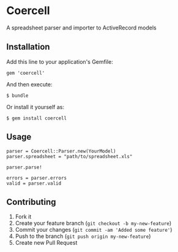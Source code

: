 # Coercell

A spreadsheet parser and importer to ActiveRecord models

## Installation

Add this line to your application's Gemfile:

    gem 'coercell'

And then execute:

    $ bundle

Or install it yourself as:

    $ gem install coercell

## Usage

    parser = Coercell::Parser.new(YourModel)
    parser.spreadsheet = "path/to/spreadsheet.xls"

    parser.parse!

    errors = parser.errors
    valid = parser.valid

## Contributing

1. Fork it
2. Create your feature branch (`git checkout -b my-new-feature`)
3. Commit your changes (`git commit -am 'Added some feature'`)
4. Push to the branch (`git push origin my-new-feature`)
5. Create new Pull Request
